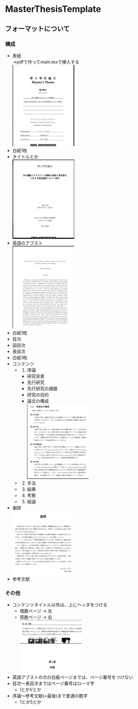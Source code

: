 # MasterThesisTemplate

## フォーマットについて
### 構成
- 表紙  
  →pdfで作ってmain.texで挿入する  
  <img src="readme_imgs/image.png" width=200 caption="表紙は別PDFで作る">
- 白紙1枚
- タイトルとか  
  <img src="readme_imgs/image2.png" width=200>
- 英語のアブスト  
  <img src="readme_imgs/image-5.png" width=200>
- 白紙1枚
- 目次
- 図目次
- 表目次
- 白紙1枚
- コンテンツ
  - 1. 序論
    - 研究背景
    - 先行研究
    - 先行研究の課題
    - 研究の目的
    - 論文の構成  
      <img src="readme_imgs/image-6.png" width=200>
  - 2. 手法
  - 3. 結果
  - 4. 考察
  - 5. 結論
- 謝辞  
  <img src="readme_imgs/image-7.png" width=200>
- 参考文献

### その他
- コンテンツタイトル以外は、上にヘッダをつける
  - 偶数ページ → 左  
  - 奇数ページ → 右  
    <img src="readme_imgs/image-8.png" width=200>  
    <img src="readme_imgs/image-9.png" width=200 caption="タイトルページはヘッダなし">  
- 英語アブストの次の白紙ページまでは、ページ番号をつけない
- 目次～表目次まではページ番号はローマ字
  - ⅠとかⅤとか
- 序論～参考文献(=最後)まで普通の数字
  - 1とか5とか